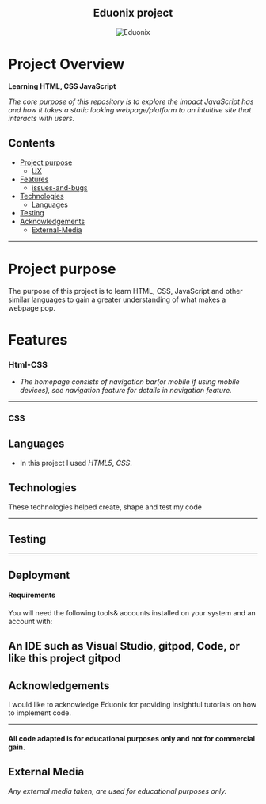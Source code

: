 
<h2 align="center">Eduonix project</h2>
<div align="center">
<img src="https://media-exp1.licdn.com/dms/image/C511BAQE1NaQLmyGLlw/company-background_10000/0/1560411660501?e=2159024400&v=beta&t=yyNQ2oYO6tW692RblEBJpvhh4G3HUvmn-4ezLMR-WLM" target="_blank" rel="noopener" alt="Eduonix">
</div>

# Project Overview

__Learning HTML, CSS JavaScript__

*The core purpose of this repository is to explore the impact JavaScript has and how it takes a static looking webpage/platform to an intuitive site that interacts with users.*

## Contents
* [Project purpose](#Project-Purpose)
     * [UX](#UX)
* [Features](#Features)
     * [issues-and-bugs](#issues-and-bugs)
* [Technologies](#Technologies)
     * [Languages](#Languages)
* [Testing](#Testing)
* [Acknowledgements](#Acknowledgements)
     * [External-Media](#External-Media)

-------------

# Project purpose

The purpose of this project is to learn HTML, CSS, JavaScript and other similar languages to gain a greater understanding of what makes a webpage pop.


# Features


### Html-CSS

* *The homepage consists of navigation bar(or mobile if using mobile devices), see navigation feature for details in navigation feature.*
   
-------

### CSS


## Languages

  - In this project I used *HTML5*, *CSS*.
   

## Technologies

These technologies helped create, shape and test my code

-------

## Testing

------
  

## Deployment

#### Requirements 
You will need the following tools& accounts installed on your system and an account with:

An IDE such as Visual Studio, gitpod, Code, or like this project gitpod
------

## Acknowledgements

I would like to acknowledge Eduonix for providing insightful tutorials on how to implement code.

-----
  
 #### All code adapted is for educational purposes only and not for commercial gain.

## External Media 
*Any external media taken, are used for educational purposes only.*
